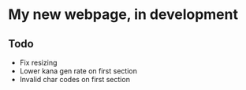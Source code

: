# My new webpage, in development


## Todo
- Fix resizing
- Lower kana gen rate on first section
- Invalid char codes on first section
